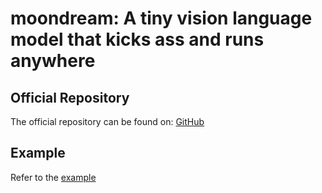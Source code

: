 # moondream: A tiny vision language model that kicks ass and runs anywhere

## Official Repository

The official repository can be found on: [GitHub](https://github.com/vikhyat/moondream/tree/main)

## Example

Refer to the [example](../../../examples/moondream2)

